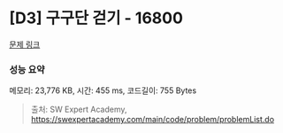 # [D3] 구구단 걷기 - 16800 

[문제 링크](https://swexpertacademy.com/main/code/problem/problemDetail.do?contestProbId=AYaf9W8afyMDFAQ9) 

### 성능 요약

메모리: 23,776 KB, 시간: 455 ms, 코드길이: 755 Bytes



> 출처: SW Expert Academy, https://swexpertacademy.com/main/code/problem/problemList.do
